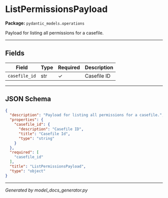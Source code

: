 # ListPermissionsPayload

**Package:** `pydantic_models.operations`

Payload for listing all permissions for a casefile.

---

## Fields

| Field | Type | Required | Description |
|-------|------|----------|-------------|
| `casefile_id` | str | ✓ | Casefile ID |

---

## JSON Schema

```json
{
  "description": "Payload for listing all permissions for a casefile.",
  "properties": {
    "casefile_id": {
      "description": "Casefile ID",
      "title": "Casefile Id",
      "type": "string"
    }
  },
  "required": [
    "casefile_id"
  ],
  "title": "ListPermissionsPayload",
  "type": "object"
}
```

---

*Generated by model_docs_generator.py*
